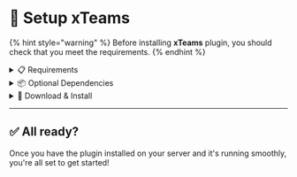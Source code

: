 # 📁 Setup xTeams

{% hint style="warning" %}
Before installing **xTeams** plugin, you should check that you meet the requirements.
{% endhint %}

<details>

<summary>📋 Requirements</summary>

For the plugin to work, you need to use **Spigot** or **Paper** for **Minecraft 1.20.x to 1.21.x** _(Also you can use Paper forks like: Purpur or Pufferfish)_.

Using **Craftbukkit** is **not supported** and the plugin will not work. For best performance, **Paper** is recommended.

{% hint style="info" %}
You can download Spigot [**here**](https://getbukkit.org/download/spigot) and Paper [**here**](https://papermc.io/)
{% endhint %}

</details>

<details>

<summary>📦 Optional Dependencies</summary>

The plugin supports **PlaceholderAPI**, allowing you to use placeholders to display team-related information in various parts of your server, such as scoreboards, chat, and more.

While **PlaceholderAPI** is not required for the plugin to function, installing it will unlock additional features that enhance the user experience.

For more information on available placeholders, visit the [**Placeholders**](../plugin/placeholders.md) page.

{% hint style="info" %}
You can download PlaceholderAPI [**here**](https://www.spigotmc.org/resources/placeholderapi.6245/)
{% endhint %}



</details>

<details>

<summary>💾 Download &#x26; Install</summary>

To download the **xTeams** plugin, follow these steps:

1. **Visit the official download page:**
   * [Modrinth](https://modrinth.com/plugin/xteams) _(Recommended_
   * [GitHub Releases](https://github.com/xDrygo/xTeams/releases) _(For development builds)_
2. **Download the `.jar` file** compatible with your server version.
3. **Place the downloaded file** inside your server's `/plugins/` folder.
4. **Restart your server** to generate the configuration files and complete the installation.

For further guidance on setup and configuration, visit the **Getting Started** section.

</details>

***

## ✅ All ready?

Once you have the plugin installed on your server and it's running smoothly, you're all set to get started!
